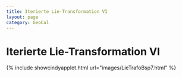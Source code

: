 ```yaml
---
title: Iterierte Lie-Transformation VI
layout: page
category: GeoCal
---
```


# Iterierte Lie-Transformation VI


{% include showcindyapplet.html url="images/LieTrafoBsp7.html" %}


